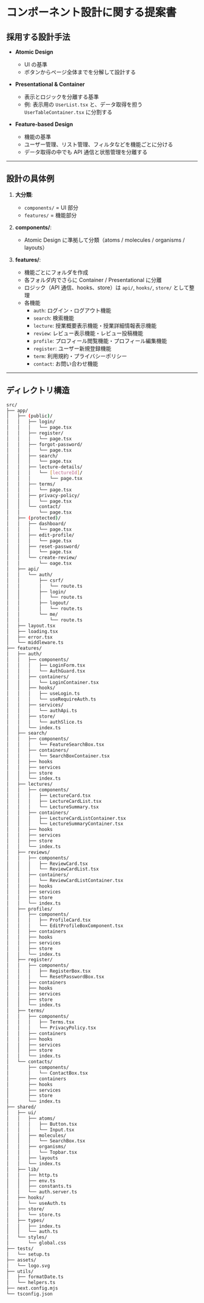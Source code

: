 # コンポーネント設計に関する提案書

## 採用する設計手法

- **Atomic Design**
  - UI の基準
  - ボタンからページ全体までを分解して設計する

- **Presentational & Container**  
  - 表示とロジックを分離する基準
  - 例: 表示用の `UserList.tsx` と、データ取得を担う `UserTableContainer.tsx` に分割する

- **Feature-based Design**
  - 機能の基準  
  - ユーザー管理、リスト管理、フィルタなどを機能ごとに分ける
  - データ取得の中でも API 通信と状態管理を分離する

---

## 設計の具体例

1. **大分類**:  
   - `components/` = UI 部分  
   - `features/` = 機能部分  

2. **components/**:  
   - Atomic Design に準拠して分類（atoms / molecules / organisms / layouts）  

3. **features/**:  
   - 機能ごとにフォルダを作成  
   - 各フォルダ内でさらに Container / Presentational に分離  
   - ロジック（API 通信、hooks、store）は `api/`, `hooks/`, `store/` として整理
   - 各機能
        - `auth`: ログイン・ログアウト機能
        - `search`: 検索機能
        - `lecture`: 授業概要表示機能・授業詳細情報表示機能
        - `review`: レビュー表示機能・レビュー投稿機能
        - `profile`: プロフィール閲覧機能・プロフィール編集機能
        - `register`: ユーザー新規登録機能
        - `term`: 利用規約・プライバシーポリシー
        - `contact`: お問い合わせ機能

---

## ディレクトリ構造

```bash
src/
├── app/
│   ├── (public)/
│   │   ├── login/
│   │   │   └── page.tsx
│   │   ├── register/
│   │   │   └── page.tsx
│   │   ├── forgot-password/
│   │   │   └── page.tsx
│   │   ├── search/
│   │   │   └── page.tsx
│   │   ├── lecture-details/
│   │   │   └── [lectureId]/
│   │   │       └── page.tsx
│   │   ├── terms/
│   │   │   └── page.tsx
│   │   ├── privacy-policy/
│   │   │   └── page.tsx
│   │   └── contact/
│   │       └── page.tsx
│   ├── (protected)/
│   │   ├── dashboard/
│   │   │   └── page.tsx
│   │   ├── edit-profile/
│   │   │   └── page.tsx
│   │   ├── reset-password/
│   │   │   └── page.tsx
│   │   └── create-review/
│   │       └── oage.tsx
│   ├── api/
│   │   └── auth/
│   │       ├── csrf/
│   │       │   └── route.ts
│   │       ├── login/
│   │       │   └── route.ts
│   │       ├── logout/
│   │       │   └── route.ts
│   │       └── me/
│   │           └── route.ts
│   ├── layout.tsx
│   ├── loading.tsx
│   ├── error.tsx
│   └── middleware.ts
├── features/
│   ├── auth/
│   │   ├── components/
│   │   │   ├── LoginForm.tsx
│   │   │   └── AuthGuard.tsx
│   │   ├── containers/
│   │   │   └── LoginContainer.tsx
│   │   ├── hooks/
│   │   │   ├── useLogin.ts
│   │   │   └── useRequireAuth.ts
│   │   ├── services/
│   │   │   └── authApi.ts
│   │   ├── store/
│   │   │   └── authSlice.ts
│   │   └── index.ts
│   ├── search/
│   │   ├── components/
│   │   │   └── FeatureSearchBox.tsx
│   │   ├── containers/
│   │   │   └── SearchBoxContainer.tsx
│   │   ├── hooks
│   │   ├── services
│   │   ├── store
│   │   └── index.ts
│   ├── lectures/
│   │   ├── components/
│   │   │   ├── LectureCard.tsx
│   │   │   ├── LectureCardList.tsx
│   │   │   └── LectureSummary.tsx
│   │   ├── containers/
│   │   │   ├── LectureCardListContainer.tsx
│   │   │   └── LectureSummaryContainer.tsx
│   │   ├── hooks
│   │   ├── services
│   │   ├── store
│   │   └── index.ts
│   ├── reviews/
│   │   ├── components/
│   │   │   ├── ReviewCard.tsx
│   │   │   └── ReviewCardList.tsx
│   │   ├── containers/
│   │   │   └── ReviewCardListContainer.tsx
│   │   ├── hooks
│   │   ├── services
│   │   ├── store
│   │   └── index.ts
│   ├── profiles/
│   │   ├── components/
│   │   │   ├── ProfileCard.tsx
│   │   │   └── EditProfileBoxComponent.tsx
│   │   ├── containers
│   │   ├── hooks
│   │   ├── services
│   │   ├── store
│   │   └── index.ts
│   ├── register/
│   │   ├── components/
│   │   │   ├── RegisterBox.tsx
│   │   │   └── ResetPasswordBox.tsx
│   │   ├── containers
│   │   ├── hooks
│   │   ├── services
│   │   ├── store
│   │   └── index.ts
│   ├── terms/
│   │   ├── components/
│   │   │   ├── Terms.tsx
│   │   │   └── PrivacyPolicy.tsx
│   │   ├── containers
│   │   ├── hooks
│   │   ├── services
│   │   ├── store
│   │   └── index.ts
│   └── contacts/
│       ├── components/
│       │   └── ContactBox.tsx
│       ├── containers
│       ├── hooks
│       ├── services
│       ├── store
│       └── index.ts
├── shared/
│   ├── ui/
│   │   ├── atoms/
│   │   │   ├── Button.tsx
│   │   │   └── Input.tsx
│   │   ├── molecules/
│   │   │   └── SearchBox.tsx
│   │   ├── organisms/
│   │   │   └── Topbar.tsx
│   │   ├── layouts
│   │   └── index.ts
│   ├── lib/
│   │   ├── http.ts
│   │   ├── env.ts
│   │   ├── constants.ts
│   │   └── auth.server.ts
│   ├── hooks/
│   │   └── useAuth.ts
│   ├── store/
│   │   └── store.ts
│   ├── types/
│   │   ├── index.ts
│   │   └── auth.ts
│   └── styles/
│       └── global.css
├── tests/
│   └── setup.ts
├── assets/
│   └── logo.svg
├── utils/
│   ├── formatDate.ts
│   └── helpers.ts
├── next.config.mjs
└── tsconfig.json
```
